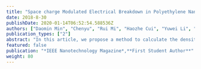```yaml
---
title: "Space charge Modulated Electrical Breakdown in Polyethylene Nanodielelctrics"
date: 2018-8-30
publishDate: 2020-01-14T06:52:54.588536Z
authors: ["Daomin Min", "Chenyu", "Rui Mi", "Haozhe Cui", "Yuwei Li", "Weiwang Wang", "Michel Frechette", "Shengtao Li"]
publication_types: ["2"]
abstract: "In this article, we propose a method to calculate the density of deep traps formed in interaction zones based on a mesoscopic structure and a double-electric layer of polymer nanocomposites. A space-charge modulated breakdown model is then utilized to investigate the electrical breakdown property and its relation to deep traps in interaction zones. The deep traps that formed around the independent interaction zones suppressed the spacecharge accumulation and the distortion of the electric field, leading to the improvement of the dc breakdown strength. "
featured: false
publication: "*IEEE Nanotechnology Magazine*,**First Student Author**"
weight: 80
---
```


